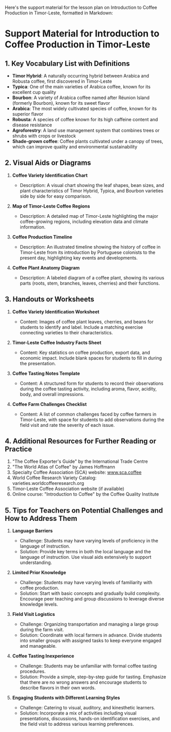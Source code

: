 Here's the support material for the lesson plan on Introduction to Coffee Production in Timor-Leste, formatted in Markdown:

# Support Material for Introduction to Coffee Production in Timor-Leste

## 1. Key Vocabulary List with Definitions

- **Timor Hybrid**: A naturally occurring hybrid between Arabica and Robusta coffee, first discovered in Timor-Leste
- **Typica**: One of the main varieties of Arabica coffee, known for its excellent cup quality
- **Bourbon**: A variety of Arabica coffee named after Réunion Island (formerly Bourbon), known for its sweet flavor
- **Arabica**: The most widely cultivated species of coffee, known for its superior flavor
- **Robusta**: A species of coffee known for its high caffeine content and disease resistance
- **Agroforestry**: A land use management system that combines trees or shrubs with crops or livestock
- **Shade-grown coffee**: Coffee plants cultivated under a canopy of trees, which can improve quality and environmental sustainability

## 2. Visual Aids or Diagrams

1. **Coffee Variety Identification Chart**
   - Description: A visual chart showing the leaf shapes, bean sizes, and plant characteristics of Timor Hybrid, Typica, and Bourbon varieties side by side for easy comparison.

2. **Map of Timor-Leste Coffee Regions**
   - Description: A detailed map of Timor-Leste highlighting the major coffee-growing regions, including elevation data and climate information.

3. **Coffee Production Timeline**
   - Description: An illustrated timeline showing the history of coffee in Timor-Leste from its introduction by Portuguese colonists to the present day, highlighting key events and developments.

4. **Coffee Plant Anatomy Diagram**
   - Description: A labeled diagram of a coffee plant, showing its various parts (roots, stem, branches, leaves, cherries) and their functions.

## 3. Handouts or Worksheets

1. **Coffee Variety Identification Worksheet**
   - Content: Images of coffee plant leaves, cherries, and beans for students to identify and label. Include a matching exercise connecting varieties to their characteristics.

2. **Timor-Leste Coffee Industry Facts Sheet**
   - Content: Key statistics on coffee production, export data, and economic impact. Include blank spaces for students to fill in during the presentation.

3. **Coffee Tasting Notes Template**
   - Content: A structured form for students to record their observations during the coffee tasting activity, including aroma, flavor, acidity, body, and overall impressions.

4. **Coffee Farm Challenges Checklist**
   - Content: A list of common challenges faced by coffee farmers in Timor-Leste, with space for students to add observations during the field visit and rate the severity of each issue.

## 4. Additional Resources for Further Reading or Practice

1. "The Coffee Exporter's Guide" by the International Trade Centre
2. "The World Atlas of Coffee" by James Hoffmann
3. Specialty Coffee Association (SCA) website: www.sca.coffee
4. World Coffee Research Variety Catalog: varieties.worldcoffeeresearch.org
5. Timor-Leste Coffee Association website (if available)
6. Online course: "Introduction to Coffee" by the Coffee Quality Institute

## 5. Tips for Teachers on Potential Challenges and How to Address Them

1. **Language Barriers**
   - Challenge: Students may have varying levels of proficiency in the language of instruction.
   - Solution: Provide key terms in both the local language and the language of instruction. Use visual aids extensively to support understanding.

2. **Limited Prior Knowledge**
   - Challenge: Students may have varying levels of familiarity with coffee production.
   - Solution: Start with basic concepts and gradually build complexity. Encourage peer teaching and group discussions to leverage diverse knowledge levels.

3. **Field Visit Logistics**
   - Challenge: Organizing transportation and managing a large group during the farm visit.
   - Solution: Coordinate with local farmers in advance. Divide students into smaller groups with assigned tasks to keep everyone engaged and manageable.

4. **Coffee Tasting Inexperience**
   - Challenge: Students may be unfamiliar with formal coffee tasting procedures.
   - Solution: Provide a simple, step-by-step guide for tasting. Emphasize that there are no wrong answers and encourage students to describe flavors in their own words.

5. **Engaging Students with Different Learning Styles**
   - Challenge: Catering to visual, auditory, and kinesthetic learners.
   - Solution: Incorporate a mix of activities including visual presentations, discussions, hands-on identification exercises, and the field visit to address various learning preferences.